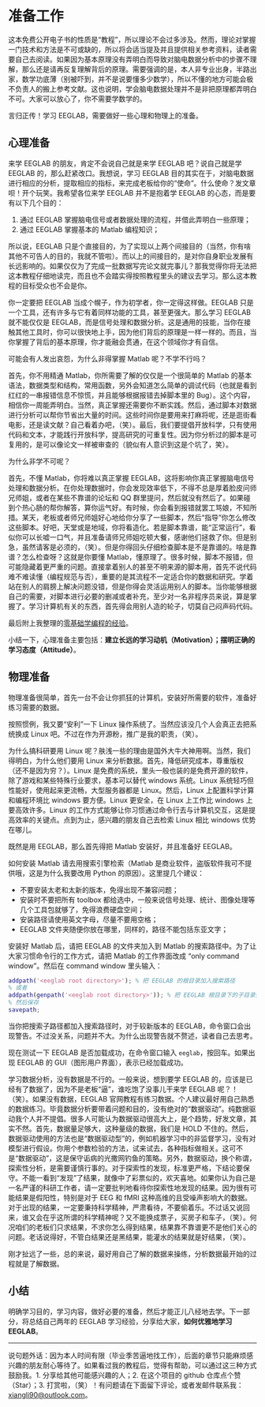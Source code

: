 # 准备工作

这本免费公开电子书的性质是“教程”，所以理论不会过多涉及。然而，理论对掌握一门技术和方法是不可或缺的，所以将会适当提及并且提供相关参考资料，读者需要自己去阅读。如果因为基本原理没有弄明白而导致对脑电数据分析中的步骤不理解，那么还是请再反复理解背后的原理。需要强调的是，本人非专业出身，半路出家，数学功底薄（别被吓到，并不是说要懂多少数学），所以不懂的地方可能会极不负责人的搬上参考文献。这也说明，学会脑电数据处理并不是非把原理都弄明白不可。大家可以放心了，你不需要学数学的。

言归正传！学习 EEGLAB，需要做好一些心理和物理上的准备。

## 心理准备

来学 EEGLAB 的朋友，肯定不会说自己就是来学 EEGLAB 吧？说自己就是学 EEGLAB 的，那么赶紧改口。我想说，学习 EEGLAB 目的其实在于，对脑电数据进行相应的分析，提取相应的指标，来完成老板给你的“使命”。什么使命？发文章呗！开个玩笑。我希望各位来学 EEGLAB 并不是抱着学 EEGLAB 的心态，而是要有以下几个目的：

1. 通过 EEGLAB 掌握脑电信号或者数据处理的流程，并借此弄明白一些原理；
2. 通过 EEGLAB 掌握基本的 Matlab 编程知识；

所以说，EEGLAB 只是个直接目的，为了实现以上两个间接目的（当然，你有啥其他不可告人的目的，我就不管啦）。而以上的间接目的，是对你自身职业发展有长远影响的。如果仅仅为了完成一批数据写完论文就完事儿？那我觉得你将无法把这本教程仔细地读完，而且也不会踏实得按照教程里头的建议去学习。那么这本教程的目标受众也不会是你。

你一定要把 EEGLAB 当成个幌子，作为初学者，你一定得这样做。EEGLAB 只是一个工具，还有许多与它有着同样功能的工具，甚至更强大。那么学习 EEGLAB 就不能仅仅是 EEGLAB，而是信号处理和数据分析。这是通用的技能，当你在接触其他工具时，你可以很快地上手，因为他们背后的原理是一样一样的。而且，当你掌握了背后的基本原理，你才能融会贯通，在这个领域你才有自信。

可能会有人发出哀怨，为什么非得掌握 Matlab 呢？不学不行吗？

首先，你不用精通 Matlab，你所需要了解的仅仅是一个很简单的 Matlab 的基本语法，数据类型和结构，常用函数，另外会知道怎么简单的调试代码（也就是看到红红的一串报错信息不惊慌，并且能够根据报错去掉脚本里的 Bug）。这个内容，相信你一周能弄明白。当然，真正掌握还需要你不断实践。然后，通过脚本对数据进行分析可以帮你节省出大量的时间。这些时间你是要用来打麻将呢，还是逛街看电影，还是读文献？自己看着办吧，（笑）。最后，我们要提倡开放科学，只有使用代码和文本，才能践行开放科学，提高研究的可重复性。因为你分析过的脚本是可复用的，是可以像论文一样被审查的（貌似有人意识到这是个坑了，笑）。

为什么非学不可呢？

首先，不懂 Matlab，你将难以真正掌握 EEGLAB，这将影响你真正掌握脑电信号处理和数据分析。在你处理数据时，你会发现效率低下，不得不总是厚着脸皮问师兄师姐，或者在某些不靠谱的论坛和 QQ 群里提问，然后就没有然后了。如果碰到个热心肠的帮你解答，算你运气好。有时候，你会看到报错就罢工骂娘，不知所措。某天，老板或者师兄师姐好心地给你分享了一些脚本，然后“指导”你怎么修改这些脚本。好吧，天堂或是地域，你将看造化。若是脚本靠谱，能“正常运行”，看似你可以长嘘一口气，并且准备请师兄师姐吃顿大餐，感谢他们拯救了你。但是别急，虽然请客是必须的，（笑）。但是你得回头仔细检查脚本是不是靠谱的。啥是靠谱？怎么检查呀？这就是你要懂 Matlab，懂原理了。很多时候，脚本不报错，但可能隐藏着更严重的问题。直接拿着别人的甚至不明来源的脚本用，首先不说代码难不难读懂（编程规范与否），重要的是其流程不一定适合你的数据和研究。学着站在别人的肩膀上解决问题没错，但是你得会灵活运用别人的脚本。当你能够根据自己的需要，对脚本进行必要的删减或者补充，至少对一名非程序员来说，算是掌握了。学习计算机有关的东西，首先得会用别人造的轮子，切莫自己闷声码代码。

最后附上我整理的[零基础学编程的经验](http://lix90.github.io/2016/09/17/learn-a-new-lang/)。

小结一下，心理准备主要包括：**建立长远的学习动机（Motivation）；摆明正确的学习态度（Attitude）**。

## 物理准备

物理准备很简单，首先一台不会让你抓狂的计算机，安装好所需要的软件，准备好练习需要的数据。

按照惯例，我又要“安利”一下 Linux 操作系统了。当然应该没几个人会真正去把系统换成 Linux 吧。不过在作为开源粉，推广是我的职责，（笑）。

为什么搞科研要用 Linux 呢？肤浅一些的理由是国外大牛大神用啊。当然，我们得明白，为什么他们要用 Linux 来分析数据。首先，降低研究成本，尊重版权（还不是因为穷？）。Linux 是免费的系统，里头一般也装的是免费开源的软件，除了游戏和某些特殊行业要求，基本可以替代 windows 系统。Linux 系统轻巧但性能好，使用起来更流畅，大型服务器都是 Linux。然后，Linux 上配置科学计算和编程环境比 windows 要方便。Linux 更安全，在 Linux 上工作比 windows 上要高效许多。Linux 的工作方式能够让你习惯通过命令行去与计算机交互，这是提高效率的关键点。点到为止，感兴趣的朋友自己去检索 Linux 相比 windows 优势在哪儿。

既然是用 EEGLAB，那么首先得把 Matlab 安装好，并且准备好 EEGLAB。

如何安装 Matlab 请去用搜索引擎检索（Matlab 是商业软件，盗版软件我可不提供哦，这是为什么我要改用 Python 的原因）。这里提几个建议：

- 不要安装太老和太新的版本，免得出现不兼容问题；
- 安装时不要把所有 toolbox 都给选中，一般来说信号处理、统计、图像处理等几个工具包就够了，免得浪费硬盘空间；
- 安装路径请使用英文字母，尽量不要用空格；
- EEGLAB 文件夹随便你放在哪里，同样的，路径不能包括东亚文字；

安装好 Matlab 后，请把 EEGLAB 的文件夹加入到 Matlab 的搜索路径中。为了让大家习惯命令行的工作方式，请把 Matlab 的工作界面改成 “only command window”。然后在 command window 里头输入：

``` matlab
addpath('<eeglab root directory>'); % 把 EEGLAB 的根目录加入搜索路径
% 或者
addpath(genpath('<eeglab root directory>')); % 把 EEGLAB 根目录下的子目录全都加入搜索路径
% 然后保存
savepath;
```

当你把搜索子路径都加入搜索路径时，对于较新版本的 EEGLAB，命令窗口会出现警告。不过没关系，问题并不大。为什么出现警告就不赘述，读者自己去思考。

现在测试一下 EEGLAB 是否加载成功，在命令窗口输入 `eeglab`，按回车。如果出现 EEGLAB 的 GUI（图形用户界面），表示已经加载成功。

学习数据分析，没有数据是不行的。一般来说，想到要学 EEGLAB 的，应该是已经有了数据了，因为不是老板“逼”，谁吃饱了没事儿干来学 EEGLAB 呢？！（笑）。如果没有数据，EEGLAB 官网教程有练习数据。个人建议最好用自己熟悉的数据练习。毕竟数据分析要带着问题和目的，没有绝对的“数据驱动”。纯数据驱动我个人并不提倡。很多人可能认为数据驱动很高大上，是个趋势，好发文章，其实不然。首先，数据量足够大，这种量级的数据，我们是 HOLD 不住的。然后，数据驱动使用的方法也是“数据驱动型”的，例如机器学习中的非监督学习，没有对模型进行假设。你用个参数检验的方法，试来试去，各种指标做相关。这可不是“数据驱动”，这是保守诟病的光撒网钓鱼的策略。另外，数据驱动，换个称谓，探索性分析，是需要谨慎行事的。对于探索性的发现，标准更严格，下结论要保守。不能一看到“发现”了结果，就像中了彩票似的，欢天喜地。如果你认为自己是一名严谨的科研工作者，请一定要批判地看待你探索性地发现的结果。因为很有可能结果是假阳性，特别是对于 EEG 和 fMRI 这种高维的且受噪声影响大的数据。对于出现的结果，一定要秉持科学精神，严肃看待，不要偷着乐。不过话又说回来，谁又会在乎这所谓的科学精神呢？又不能换成票子，买房子和车子，（笑）。何况咱们的老板们只求结果，不求你怎么得到结果，结果靠不靠谱更不是他们关心的问题。老话说得好，不管白结果还是黑结果，能灌水的结果就是好结果，（笑）。

刚才扯远了一些，总的来说，最好用自己了解的数据来操练，分析数据最开始的过程就是了解数据。

## 小结

明确学习目的，学习内容，做好必要的准备，然后才能正儿八经地去学。下一部分，将总结自己两年的 EEGLAB 学习经验，分享给大家，**如何优雅地学习 EEGLAB**。

---

说句题外话：因为本人时间有限（毕业季苦逼地找工作），后面的章节只能麻烦感兴趣的朋友耐心等待了。如果看过我的教程后，觉得有帮助，可以通过这三种方式鼓励我。1. 分享给其他可能感兴趣的人；2. 在这个项目的 github 仓库点个赞（Star）；3. 打赏啦，（笑）！有问题请在下面留下评论，或者发邮件联系我：xiangli90@outlook.com。
